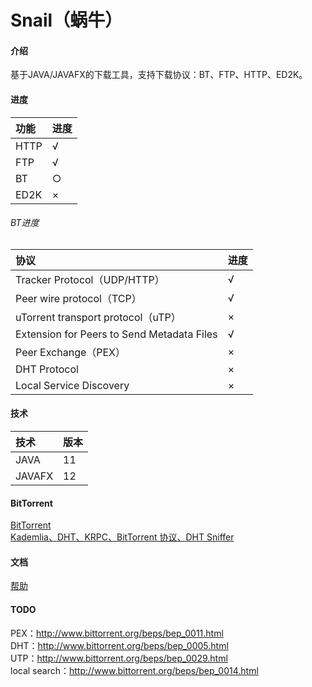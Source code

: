 # Snail（蜗牛）

#### 介绍
基于JAVA/JAVAFX的下载工具，支持下载协议：BT、FTP、HTTP、ED2K。

#### 进度
|功能|进度|
|:-|:-|
|HTTP|√|
|FTP|√|
|BT|○|
|ED2K|×|

###### BT进度
|协议|进度|
|:-|:-|
|Tracker Protocol（UDP/HTTP）|√|
|Peer wire protocol（TCP）|√|
|uTorrent transport protocol（uTP）|×|
|Extension for Peers to Send Metadata Files|√|
|Peer Exchange（PEX）|×|
|DHT Protocol|×|
|Local Service Discovery|×|

#### 技术
|技术|版本|
|:-|:-|
|JAVA|11|
|JAVAFX|12|

#### BitTorrent
[BitTorrent](http://www.bittorrent.org/beps/bep_0000.html)   
[Kademlia、DHT、KRPC、BitTorrent 协议、DHT Sniffer](https://www.cnblogs.com/LittleHann/p/6180296.html)

#### 文档
[帮助](https://gitee.com/acgist/snail/wikis/帮助)

#### TODO
PEX：http://www.bittorrent.org/beps/bep_0011.html   
DHT：http://www.bittorrent.org/beps/bep_0005.html   
UTP：http://www.bittorrent.org/beps/bep_0029.html   
local search：http://www.bittorrent.org/beps/bep_0014.html   
